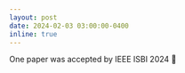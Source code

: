 ```yaml
---
layout: post
date: 2024-02-03 03:00:00-0400
inline: true
---
```


One paper was accepted by IEEE ISBI 2024 :tada:
